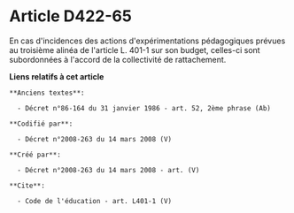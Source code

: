 # Article D422-65

En cas d'incidences des actions d'expérimentations pédagogiques prévues au troisième alinéa de l'article L. 401-1 sur son
budget, celles-ci sont subordonnées à l'accord de la collectivité de rattachement.

**Liens relatifs à cet article**

	**Anciens textes**:

	  - Décret n°86-164 du 31 janvier 1986 - art. 52, 2ème phrase (Ab)

	**Codifié par**:

	  - Décret n°2008-263 du 14 mars 2008 (V)

	**Créé par**:

	  - Décret n°2008-263 du 14 mars 2008 - art. (V)

	**Cite**:

	  - Code de l'éducation - art. L401-1 (V)
